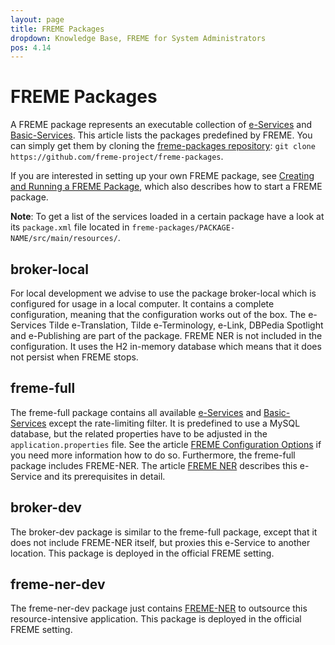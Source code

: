 ```yaml
---
layout: page
title: FREME Packages
dropdown: Knowledge Base, FREME for System Administrators
pos: 4.14
---
```


# FREME Packages

A FREME package represents an executable collection of [e-Services](../freme-for-sysadmins/e-services.html) and [Basic-Services](../freme-for-sysadmins/basic-services.html). This article lists the packages predefined by FREME. You can simply get them by cloning the [freme-packages repository](https://github.com/freme-project/freme-packages): `git clone https://github.com/freme-project/freme-packages`.

If you are interested in setting up your own FREME package, see [Creating and Running a FREME Package](../freme-for-sysadmins/creating-and-running-a-freme-package.html), which also describes how to start a FREME package.

**Note**: To get a list of the services loaded in a certain package have a look at its `package.xml` file located in `freme-packages/PACKAGE-NAME/src/main/resources/`.

## broker-local

For local development we advise to use the package broker-local which is configured for usage in a local computer. It contains a complete configuration, meaning that the configuration works out of the box. The e-Services Tilde e-Translation, Tilde e-Terminology, e-Link, DBPedia Spotlight and e-Publishing are part of the package. FREME NER is not included in the configuration. It uses the H2 in-memory database which means that it does not persist when FREME stops.

## freme-full

The freme-full package contains all available [e-Services](../freme-for-sysadmins/e-services.html) and [Basic-Services](../freme-for-sysadmins/basic-services.html) except the rate-limiting filter. It is predefined to use a MySQL database, but the related properties have to be adjusted in the `application.properties` file. See the article [FREME Configuration Options](..//freme-for-sysadmins/configuration-options.html) if you need more information how to do so. Furthermore, the freme-full package includes FREME-NER. The article [FREME NER](../freme-for-api-users/freme-ner.html) describes this e-Service and its prerequisites in detail.
 
## broker-dev

The broker-dev package is similar to the freme-full package, except that it does not include FREME-NER itself, but proxies this e-Service to another location. This package is deployed in the official FREME setting.

## freme-ner-dev

The freme-ner-dev package just contains [FREME-NER](../freme-for-api-users/freme-ner.html) to outsource this resource-intensive application. This package is deployed in the official FREME setting. 